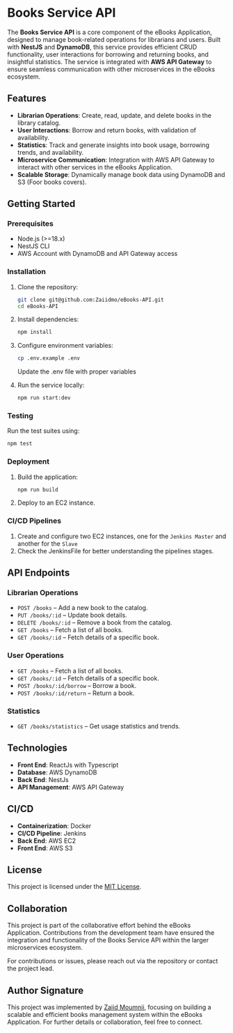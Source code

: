 # Books Service API

The **Books Service API** is a core component of the eBooks Application, designed to manage book-related operations for librarians and users. Built with **NestJS** and **DynamoDB**, this service provides efficient CRUD functionality, user interactions for borrowing and returning books, and insightful statistics. The service is integrated with **AWS API Gateway** to ensure seamless communication with other microservices in the eBooks ecosystem.

## Features
- **Librarian Operations**: Create, read, update, and delete books in the library catalog.
- **User Interactions**: Borrow and return books, with validation of availability.
- **Statistics**: Track and generate insights into book usage, borrowing trends, and availability.
- **Microservice Communication**: Integration with AWS API Gateway to interact with other services in the eBooks Application.
- **Scalable Storage**: Dynamically manage book data using DynamoDB and S3 (Foor books covers).

## Getting Started

### Prerequisites
- Node.js (>=18.x)
- NestJS CLI
- AWS Account with DynamoDB and API Gateway access

### Installation
1. Clone the repository:
   ```bash
   git clone git@github.com:Zaiidmo/eBooks-API.git
   cd eBooks-API
   ```

2. Install dependencies:
   ```bash
   npm install
   ```

3. Configure environment variables:
   ```bash
   cp .env.example .env
   ```
   Update the .env file with proper variables

4. Run the service locally:
   ```bash
   npm run start:dev
   ```

### Testing
Run the test suites using:
```bash
npm test
```

### Deployment
1. Build the application:
   ```bash
   npm run build
   ```
2. Deploy to an EC2 instance. 

### CI/CD Pipelines 
1. Create and configure two EC2 instances, one for the `Jenkins Master` and another for the `Slave` 
2. Check the JenkinsFile for better understanding the pipelines stages.

## API Endpoints

### Librarian Operations
- `POST /books` – Add a new book to the catalog.
- `PUT /books/:id` – Update book details.
- `DELETE /books/:id` – Remove a book from the catalog.
- `GET /books` – Fetch a list of all books.
- `GET /books/:id` – Fetch details of a specific book.

### User Operations
- `GET /books` – Fetch a list of all books.
- `GET /books/:id` – Fetch details of a specific book.
- `POST /books/:id/borrow` – Borrow a book.
- `POST /books/:id/return` – Return a book.

### Statistics
- `GET /books/statistics` – Get usage statistics and trends.

## Technologies
- **Front End**: ReactJs with Typescript
- **Database**: AWS DynamoDB
- **Back End**: NestJs
- **API Management**: AWS API Gateway

## CI/CD
- **Containerization**: Docker 
- **CI/CD Pipeline**: Jenkins
- **Back End**: AWS EC2 
- **Front End**: AWS S3 

## License
This project is licensed under the [MIT License](LICENSE).

## Collaboration
This project is part of the collaborative effort behind the eBooks Application. Contributions from the development team have ensured the integration and functionality of the Books Service API within the larger microservices ecosystem.

For contributions or issues, please reach out via the repository or contact the project lead.

## Author Signature
This project was implemented by [Zaiid Moumnii](https://www.vlpha.tech), focusing on building a scalable and efficient books management system within the eBooks Application. For further details or collaboration, feel free to connect.
